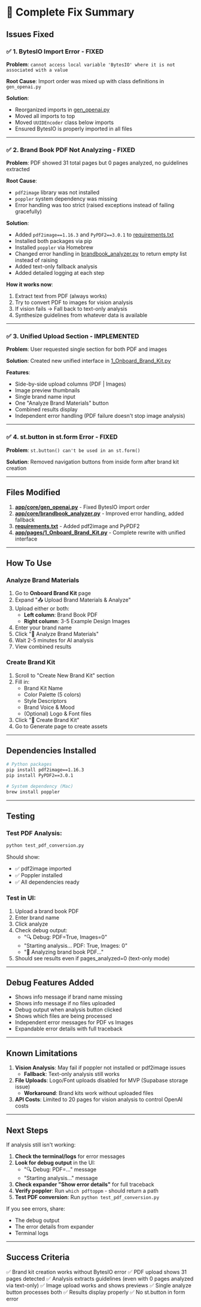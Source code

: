 # 🔧 Complete Fix Summary

## Issues Fixed

### ✅ 1. BytesIO Import Error - FIXED
**Problem**: `cannot access local variable 'BytesIO' where it is not associated with a value`

**Root Cause**: Import order was mixed up with class definitions in `gen_openai.py`

**Solution**:
- Reorganized imports in [gen_openai.py](app/core/gen_openai.py)
- Moved all imports to top
- Moved `UUIDEncoder` class below imports
- Ensured BytesIO is properly imported in all files

---

### ✅ 2. Brand Book PDF Not Analyzing - FIXED
**Problem**: PDF showed 31 total pages but 0 pages analyzed, no guidelines extracted

**Root Cause**:
- `pdf2image` library was not installed
- `poppler` system dependency was missing
- Error handling was too strict (raised exceptions instead of failing gracefully)

**Solution**:
- Added `pdf2image==1.16.3` and `PyPDF2==3.0.1` to [requirements.txt](requirements.txt)
- Installed both packages via pip
- Installed `poppler` via Homebrew
- Changed error handling in [brandbook_analyzer.py](app/core/brandbook_analyzer.py) to return empty list instead of raising
- Added text-only fallback analysis
- Added detailed logging at each step

**How it works now**:
1. Extract text from PDF (always works)
2. Try to convert PDF to images for vision analysis
3. If vision fails → Fall back to text-only analysis
4. Synthesize guidelines from whatever data is available

---

### ✅ 3. Unified Upload Section - IMPLEMENTED
**Problem**: User requested single section for both PDF and images

**Solution**: Created new unified interface in [1_Onboard_Brand_Kit.py](app/pages/1_Onboard_Brand_Kit.py)

**Features**:
- Side-by-side upload columns (PDF | Images)
- Image preview thumbnails
- Single brand name input
- One "Analyze Brand Materials" button
- Combined results display
- Independent error handling (PDF failure doesn't stop image analysis)

---

### ✅ 4. st.button in st.form Error - FIXED
**Problem**: `st.button() can't be used in an st.form()`

**Solution**: Removed navigation buttons from inside form after brand kit creation

---

## Files Modified

1. **[app/core/gen_openai.py](app/core/gen_openai.py)** - Fixed BytesIO import order
2. **[app/core/brandbook_analyzer.py](app/core/brandbook_analyzer.py)** - Improved error handling, added fallback
3. **[requirements.txt](requirements.txt)** - Added pdf2image and PyPDF2
4. **[app/pages/1_Onboard_Brand_Kit.py](app/pages/1_Onboard_Brand_Kit.py)** - Complete rewrite with unified interface

---

## How To Use

### Analyze Brand Materials

1. Go to **Onboard Brand Kit** page
2. Expand "📤 Upload Brand Materials & Analyze"
3. Upload either or both:
   - **Left column**: Brand Book PDF
   - **Right column**: 3-5 Example Design Images
4. Enter your brand name
5. Click "🧠 Analyze Brand Materials"
6. Wait 2-5 minutes for AI analysis
7. View combined results

### Create Brand Kit

1. Scroll to "Create New Brand Kit" section
2. Fill in:
   - Brand Kit Name
   - Color Palette (5 colors)
   - Style Descriptors
   - Brand Voice & Mood
   - (Optional) Logo & Font files
3. Click "🚀 Create Brand Kit"
4. Go to Generate page to create assets

---

## Dependencies Installed

```bash
# Python packages
pip install pdf2image==1.16.3
pip install PyPDF2==3.0.1

# System dependency (Mac)
brew install poppler
```

---

## Testing

### Test PDF Analysis:
```bash
python test_pdf_conversion.py
```

Should show:
- ✅ pdf2image imported
- ✅ Poppler installed
- ✅ All dependencies ready

### Test in UI:
1. Upload a brand book PDF
2. Enter brand name
3. Click analyze
4. Check debug output:
   - "🔍 Debug: PDF=True, Images=0"
   - "Starting analysis... PDF: True, Images: 0"
   - "📄 Analyzing brand book PDF..."
5. Should see results even if pages_analyzed=0 (text-only mode)

---

## Debug Features Added

- Shows info message if brand name missing
- Shows info message if no files uploaded
- Debug output when analysis button clicked
- Shows which files are being processed
- Independent error messages for PDF vs Images
- Expandable error details with full traceback

---

## Known Limitations

1. **Vision Analysis**: May fail if poppler not installed or pdf2image issues
   - **Fallback**: Text-only analysis still works
2. **File Uploads**: Logo/Font uploads disabled for MVP (Supabase storage issue)
   - **Workaround**: Brand kits work without uploaded files
3. **API Costs**: Limited to 20 pages for vision analysis to control OpenAI costs

---

## Next Steps

If analysis still isn't working:

1. **Check the terminal/logs** for error messages
2. **Look for debug output** in the UI:
   - "🔍 Debug: PDF=..." message
   - "Starting analysis..." message
3. **Check expander "Show error details"** for full traceback
4. **Verify poppler**: Run `which pdftoppm` - should return a path
5. **Test PDF conversion**: Run `python test_pdf_conversion.py`

If you see errors, share:
- The debug output
- The error details from expander
- Terminal logs

---

## Success Criteria

✅ Brand kit creation works without BytesIO error
✅ PDF upload shows 31 pages detected
✅ Analysis extracts guidelines (even with 0 pages analyzed via text-only)
✅ Image upload works and shows previews
✅ Single analyze button processes both
✅ Results display properly
✅ No st.button in form error
